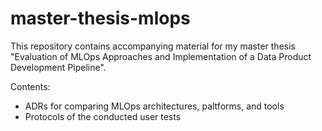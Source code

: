 # master-thesis-mlops

This repository contains accompanying material for my master thesis
"Evaluation of MLOps Approaches and Implementation of a Data Product Development Pipeline".


Contents:
- ADRs for comparing MLOps architectures, paltforms, and tools
- Protocols of the conducted user tests
